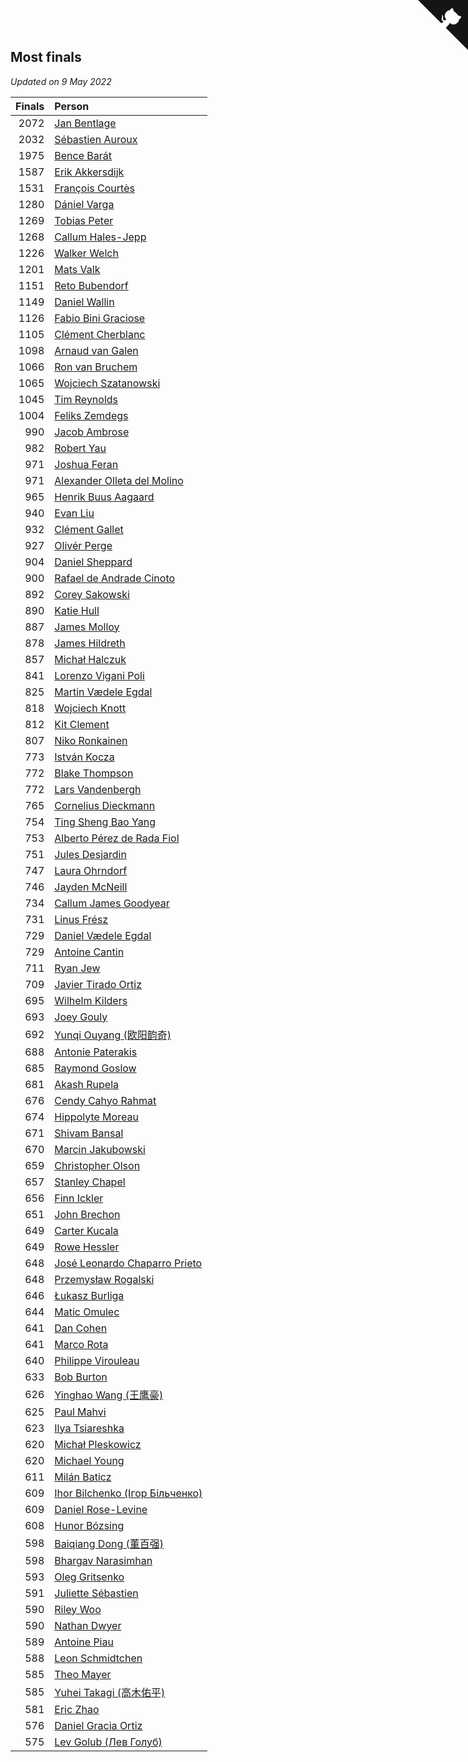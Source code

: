 ## Most finals

*Updated on  9 May 2022*

| Finals | Person |
| ---: | :--- |
| 2072 | [Jan Bentlage](https://www.worldcubeassociation.org/persons/2010BENT01) |
| 2032 | [Sébastien Auroux](https://www.worldcubeassociation.org/persons/2008AURO01) |
| 1975 | [Bence Barát](https://www.worldcubeassociation.org/persons/2008BARA01) |
| 1587 | [Erik Akkersdijk](https://www.worldcubeassociation.org/persons/2005AKKE01) |
| 1531 | [François Courtès](https://www.worldcubeassociation.org/persons/2008COUR01) |
| 1280 | [Dániel Varga](https://www.worldcubeassociation.org/persons/2008VARG01) |
| 1269 | [Tobias Peter](https://www.worldcubeassociation.org/persons/2014PETE03) |
| 1268 | [Callum Hales-Jepp](https://www.worldcubeassociation.org/persons/2012HALE01) |
| 1226 | [Walker Welch](https://www.worldcubeassociation.org/persons/2011WELC01) |
| 1201 | [Mats Valk](https://www.worldcubeassociation.org/persons/2007VALK01) |
| 1151 | [Reto Bubendorf](https://www.worldcubeassociation.org/persons/2012BUBE01) |
| 1149 | [Daniel Wallin](https://www.worldcubeassociation.org/persons/2013WALL03) |
| 1126 | [Fabio Bini Graciose](https://www.worldcubeassociation.org/persons/2010GRAC02) |
| 1105 | [Clément Cherblanc](https://www.worldcubeassociation.org/persons/2014CHER05) |
| 1098 | [Arnaud van Galen](https://www.worldcubeassociation.org/persons/2006GALE01) |
| 1066 | [Ron van Bruchem](https://www.worldcubeassociation.org/persons/2003BRUC01) |
| 1065 | [Wojciech Szatanowski](https://www.worldcubeassociation.org/persons/2011SZAT01) |
| 1045 | [Tim Reynolds](https://www.worldcubeassociation.org/persons/2005REYN01) |
| 1004 | [Feliks Zemdegs](https://www.worldcubeassociation.org/persons/2009ZEMD01) |
| 990 | [Jacob Ambrose](https://www.worldcubeassociation.org/persons/2010AMBR01) |
| 982 | [Robert Yau](https://www.worldcubeassociation.org/persons/2009YAUR01) |
| 971 | [Joshua Feran](https://www.worldcubeassociation.org/persons/2011FERA01) |
| 971 | [Alexander Olleta del Molino](https://www.worldcubeassociation.org/persons/2008OLLE01) |
| 965 | [Henrik Buus Aagaard](https://www.worldcubeassociation.org/persons/2006BUUS01) |
| 940 | [Evan Liu](https://www.worldcubeassociation.org/persons/2009LIUE01) |
| 932 | [Clément Gallet](https://www.worldcubeassociation.org/persons/2004GALL02) |
| 927 | [Olivér Perge](https://www.worldcubeassociation.org/persons/2007PERG01) |
| 904 | [Daniel Sheppard](https://www.worldcubeassociation.org/persons/2009SHEP01) |
| 900 | [Rafael de Andrade Cinoto](https://www.worldcubeassociation.org/persons/2007CINO01) |
| 892 | [Corey Sakowski](https://www.worldcubeassociation.org/persons/2011SAKO01) |
| 890 | [Katie Hull](https://www.worldcubeassociation.org/persons/2010HULL01) |
| 887 | [James Molloy](https://www.worldcubeassociation.org/persons/2011MOLL01) |
| 878 | [James Hildreth](https://www.worldcubeassociation.org/persons/2009HILD01) |
| 857 | [Michał Halczuk](https://www.worldcubeassociation.org/persons/2006HALC01) |
| 841 | [Lorenzo Vigani Poli](https://www.worldcubeassociation.org/persons/2007POLI01) |
| 825 | [Martin Vædele Egdal](https://www.worldcubeassociation.org/persons/2013EGDA02) |
| 818 | [Wojciech Knott](https://www.worldcubeassociation.org/persons/2011KNOT01) |
| 812 | [Kit Clement](https://www.worldcubeassociation.org/persons/2008CLEM01) |
| 807 | [Niko Ronkainen](https://www.worldcubeassociation.org/persons/2010RONK01) |
| 773 | [István Kocza](https://www.worldcubeassociation.org/persons/2005KOCZ01) |
| 772 | [Blake Thompson](https://www.worldcubeassociation.org/persons/2010THOM03) |
| 772 | [Lars Vandenbergh](https://www.worldcubeassociation.org/persons/2003VAND01) |
| 765 | [Cornelius Dieckmann](https://www.worldcubeassociation.org/persons/2009DIEC01) |
| 754 | [Ting Sheng Bao Yang](https://www.worldcubeassociation.org/persons/2008BAOY01) |
| 753 | [Alberto Pérez de Rada Fiol](https://www.worldcubeassociation.org/persons/2011FIOL01) |
| 751 | [Jules Desjardin](https://www.worldcubeassociation.org/persons/2010DESJ01) |
| 747 | [Laura Ohrndorf](https://www.worldcubeassociation.org/persons/2009OHRN01) |
| 746 | [Jayden McNeill](https://www.worldcubeassociation.org/persons/2012MCNE01) |
| 734 | [Callum James Goodyear](https://www.worldcubeassociation.org/persons/2012GOOD02) |
| 731 | [Linus Frész](https://www.worldcubeassociation.org/persons/2011FRES01) |
| 729 | [Daniel Vædele Egdal](https://www.worldcubeassociation.org/persons/2013EGDA01) |
| 729 | [Antoine Cantin](https://www.worldcubeassociation.org/persons/2010CANT02) |
| 711 | [Ryan Jew](https://www.worldcubeassociation.org/persons/2008JEWR01) |
| 709 | [Javier Tirado Ortiz](https://www.worldcubeassociation.org/persons/2009TIRA01) |
| 695 | [Wilhelm Kilders](https://www.worldcubeassociation.org/persons/2010KILD02) |
| 693 | [Joey Gouly](https://www.worldcubeassociation.org/persons/2007GOUL01) |
| 692 | [Yunqi Ouyang (欧阳韵奇)](https://www.worldcubeassociation.org/persons/2007YUNQ01) |
| 688 | [Antonie Paterakis](https://www.worldcubeassociation.org/persons/2012PATE01) |
| 685 | [Raymond Goslow](https://www.worldcubeassociation.org/persons/2014GOSL01) |
| 681 | [Akash Rupela](https://www.worldcubeassociation.org/persons/2012RUPE01) |
| 676 | [Cendy Cahyo Rahmat](https://www.worldcubeassociation.org/persons/2010RAHM02) |
| 674 | [Hippolyte Moreau](https://www.worldcubeassociation.org/persons/2008MORE02) |
| 671 | [Shivam Bansal](https://www.worldcubeassociation.org/persons/2011BANS02) |
| 670 | [Marcin Jakubowski](https://www.worldcubeassociation.org/persons/2007JAKU01) |
| 659 | [Christopher Olson](https://www.worldcubeassociation.org/persons/2009OLSO01) |
| 657 | [Stanley Chapel](https://www.worldcubeassociation.org/persons/2016CHAP04) |
| 656 | [Finn Ickler](https://www.worldcubeassociation.org/persons/2012ICKL01) |
| 651 | [John Brechon](https://www.worldcubeassociation.org/persons/2010BREC01) |
| 649 | [Carter Kucala](https://www.worldcubeassociation.org/persons/2015KUCA01) |
| 649 | [Rowe Hessler](https://www.worldcubeassociation.org/persons/2007HESS01) |
| 648 | [José Leonardo Chaparro Prieto](https://www.worldcubeassociation.org/persons/2011CHAP01) |
| 648 | [Przemysław Rogalski](https://www.worldcubeassociation.org/persons/2013ROGA02) |
| 646 | [Łukasz Burliga](https://www.worldcubeassociation.org/persons/2013BURL01) |
| 644 | [Matic Omulec](https://www.worldcubeassociation.org/persons/2010OMUL02) |
| 641 | [Dan Cohen](https://www.worldcubeassociation.org/persons/2007COHE01) |
| 641 | [Marco Rota](https://www.worldcubeassociation.org/persons/2009ROTA01) |
| 640 | [Philippe Virouleau](https://www.worldcubeassociation.org/persons/2008VIRO01) |
| 633 | [Bob Burton](https://www.worldcubeassociation.org/persons/2003BURT01) |
| 626 | [Yinghao Wang (王鹰豪)](https://www.worldcubeassociation.org/persons/2010WANG07) |
| 625 | [Paul Mahvi](https://www.worldcubeassociation.org/persons/2012MAHV01) |
| 623 | [Ilya Tsiareshka](https://www.worldcubeassociation.org/persons/2012TERE01) |
| 620 | [Michał Pleskowicz](https://www.worldcubeassociation.org/persons/2009PLES01) |
| 620 | [Michael Young](https://www.worldcubeassociation.org/persons/2008YOUN02) |
| 611 | [Milán Baticz](https://www.worldcubeassociation.org/persons/2005BATI01) |
| 609 | [Ihor Bilchenko (Ігор Більченко)](https://www.worldcubeassociation.org/persons/2011BILC01) |
| 609 | [Daniel Rose-Levine](https://www.worldcubeassociation.org/persons/2015ROSE01) |
| 608 | [Hunor Bózsing](https://www.worldcubeassociation.org/persons/2009BOZS01) |
| 598 | [Baiqiang Dong (董百强)](https://www.worldcubeassociation.org/persons/2008DONG06) |
| 598 | [Bhargav Narasimhan](https://www.worldcubeassociation.org/persons/2011NARA02) |
| 593 | [Oleg Gritsenko](https://www.worldcubeassociation.org/persons/2011GRIT01) |
| 591 | [Juliette Sébastien](https://www.worldcubeassociation.org/persons/2014SEBA01) |
| 590 | [Riley Woo](https://www.worldcubeassociation.org/persons/2007WOOR01) |
| 590 | [Nathan Dwyer](https://www.worldcubeassociation.org/persons/2011DWYE02) |
| 589 | [Antoine Piau](https://www.worldcubeassociation.org/persons/2008PIAU01) |
| 588 | [Leon Schmidtchen](https://www.worldcubeassociation.org/persons/2010SCHM01) |
| 585 | [Theo Mayer](https://www.worldcubeassociation.org/persons/2012MAYE01) |
| 585 | [Yuhei Takagi (高木佑平)](https://www.worldcubeassociation.org/persons/2008TAKA01) |
| 581 | [Eric Zhao](https://www.worldcubeassociation.org/persons/2010ZHAO19) |
| 576 | [Daniel Gracia Ortiz](https://www.worldcubeassociation.org/persons/2009ORTI01) |
| 575 | [Lev Golub (Лев Голуб)](https://www.worldcubeassociation.org/persons/2014HOLU01) |


<a href="https://github.com/JustinTimeCuber/wca_statistics" class="github-corner" aria-label="View source on Github"><svg width="80" height="80" viewBox="0 0 250 250" style="fill:#151513; color:#fff; position: absolute; top: 0; border: 0; right: 0;" aria-hidden="true"><path d="M0,0 L115,115 L130,115 L142,142 L250,250 L250,0 Z"></path><path d="M128.3,109.0 C113.8,99.7 119.0,89.6 119.0,89.6 C122.0,82.7 120.5,78.6 120.5,78.6 C119.2,72.0 123.4,76.3 123.4,76.3 C127.3,80.9 125.5,87.3 125.5,87.3 C122.9,97.6 130.6,101.9 134.4,103.2" fill="currentColor" style="transform-origin: 130px 106px;" class="octo-arm"></path><path d="M115.0,115.0 C114.9,115.1 118.7,116.5 119.8,115.4 L133.7,101.6 C136.9,99.2 139.9,98.4 142.2,98.6 C133.8,88.0 127.5,74.4 143.8,58.0 C148.5,53.4 154.0,51.2 159.7,51.0 C160.3,49.4 163.2,43.6 171.4,40.1 C171.4,40.1 176.1,42.5 178.8,56.2 C183.1,58.6 187.2,61.8 190.9,65.4 C194.5,69.0 197.7,73.2 200.1,77.6 C213.8,80.2 216.3,84.9 216.3,84.9 C212.7,93.1 206.9,96.0 205.4,96.6 C205.1,102.4 203.0,107.8 198.3,112.5 C181.9,128.9 168.3,122.5 157.7,114.1 C157.9,116.9 156.7,120.9 152.7,124.9 L141.0,136.5 C139.8,137.7 141.6,141.9 141.8,141.8 Z" fill="currentColor" class="octo-body"></path></svg></a><style>.github-corner:hover .octo-arm{animation:octocat-wave 560ms ease-in-out}@keyframes octocat-wave{0%,100%{transform:rotate(0)}20%,60%{transform:rotate(-25deg)}40%,80%{transform:rotate(10deg)}}@media (max-width:500px){.github-corner:hover .octo-arm{animation:none}.github-corner .octo-arm{animation:octocat-wave 560ms ease-in-out}}</style>
